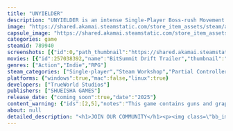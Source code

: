 ```yaml
---
title: "UNYIELDER"
description: "UNYIELDER is an intense Single-Player Boss-rush Movement FPS with an absurd and exploitable Rogue-Looter. Assemble your Arsenal of Destruction, Smash your way through Antarctica, Face your own Final Boss."
image: "https://shared.akamai.steamstatic.com/store_item_assets/steam/apps/789940/header.jpg?t=1731071941"
capsule_image: "https://shared.akamai.steamstatic.com/store_item_assets/steam/apps/789940/capsule_231x87.jpg?t=1731071941"
categories: game
steamid: 789940
screenshots: [{"id":0,"path_thumbnail":"https://shared.akamai.steamstatic.com/store_item_assets/steam/apps/789940/ss_5582acd0682b10e92d0b29d354517e54b89b08bb.600x338.jpg?t=1731071941","path_full":"https://shared.akamai.steamstatic.com/store_item_assets/steam/apps/789940/ss_5582acd0682b10e92d0b29d354517e54b89b08bb.1920x1080.jpg?t=1731071941"},{"id":1,"path_thumbnail":"https://shared.akamai.steamstatic.com/store_item_assets/steam/apps/789940/ss_a5866e2a8d3dd5f2d590bf07f29ebb43e917938d.600x338.jpg?t=1731071941","path_full":"https://shared.akamai.steamstatic.com/store_item_assets/steam/apps/789940/ss_a5866e2a8d3dd5f2d590bf07f29ebb43e917938d.1920x1080.jpg?t=1731071941"},{"id":2,"path_thumbnail":"https://shared.akamai.steamstatic.com/store_item_assets/steam/apps/789940/ss_1ae7531a2c83a8c7cc51b8a1ece724511f6f5012.600x338.jpg?t=1731071941","path_full":"https://shared.akamai.steamstatic.com/store_item_assets/steam/apps/789940/ss_1ae7531a2c83a8c7cc51b8a1ece724511f6f5012.1920x1080.jpg?t=1731071941"},{"id":3,"path_thumbnail":"https://shared.akamai.steamstatic.com/store_item_assets/steam/apps/789940/ss_4f9e51b513e733767c35b1882d4114f78631ee99.600x338.jpg?t=1731071941","path_full":"https://shared.akamai.steamstatic.com/store_item_assets/steam/apps/789940/ss_4f9e51b513e733767c35b1882d4114f78631ee99.1920x1080.jpg?t=1731071941"},{"id":4,"path_thumbnail":"https://shared.akamai.steamstatic.com/store_item_assets/steam/apps/789940/ss_e500988e612c0f39c3efa2b67df46db20471c0ef.600x338.jpg?t=1731071941","path_full":"https://shared.akamai.steamstatic.com/store_item_assets/steam/apps/789940/ss_e500988e612c0f39c3efa2b67df46db20471c0ef.1920x1080.jpg?t=1731071941"},{"id":5,"path_thumbnail":"https://shared.akamai.steamstatic.com/store_item_assets/steam/apps/789940/ss_bacfadee6370fb57e2ac326c448764f1420e8892.600x338.jpg?t=1731071941","path_full":"https://shared.akamai.steamstatic.com/store_item_assets/steam/apps/789940/ss_bacfadee6370fb57e2ac326c448764f1420e8892.1920x1080.jpg?t=1731071941"},{"id":6,"path_thumbnail":"https://shared.akamai.steamstatic.com/store_item_assets/steam/apps/789940/ss_ebf7c1c61770bab1fe870e97154445b8a4803ab3.600x338.jpg?t=1731071941","path_full":"https://shared.akamai.steamstatic.com/store_item_assets/steam/apps/789940/ss_ebf7c1c61770bab1fe870e97154445b8a4803ab3.1920x1080.jpg?t=1731071941"}]
movies: [{"id":257038392,"name":"BitSummit Drift Trailer","thumbnail":"https://shared.akamai.steamstatic.com/store_item_assets/steam/apps/257038392/movie.293x165.jpg?t=1721216298","webm":{"480":"http://video.akamai.steamstatic.com/store_trailers/257038392/movie480_vp9.webm?t=1721216298","max":"http://video.akamai.steamstatic.com/store_trailers/257038392/movie_max_vp9.webm?t=1721216298"},"mp4":{"480":"http://video.akamai.steamstatic.com/store_trailers/257038392/movie480.mp4?t=1721216298","max":"http://video.akamai.steamstatic.com/store_trailers/257038392/movie_max.mp4?t=1721216298"},"highlight":true},{"id":256986153,"name":"TEASER 02 CUT","thumbnail":"https://shared.akamai.steamstatic.com/store_item_assets/steam/apps/256986153/movie.293x165.jpg?t=1701491743","webm":{"480":"http://video.akamai.steamstatic.com/store_trailers/256986153/movie480_vp9.webm?t=1701491743","max":"http://video.akamai.steamstatic.com/store_trailers/256986153/movie_max_vp9.webm?t=1701491743"},"mp4":{"480":"http://video.akamai.steamstatic.com/store_trailers/256986153/movie480.mp4?t=1701491743","max":"http://video.akamai.steamstatic.com/store_trailers/256986153/movie_max.mp4?t=1701491743"},"highlight":true},{"id":256977310,"name":"GAMEPLAY PV 2","thumbnail":"https://shared.akamai.steamstatic.com/store_item_assets/steam/apps/256977310/movie.293x165.jpg?t=1697979065","webm":{"480":"http://video.akamai.steamstatic.com/store_trailers/256977310/movie480_vp9.webm?t=1697979065","max":"http://video.akamai.steamstatic.com/store_trailers/256977310/movie_max_vp9.webm?t=1697979065"},"mp4":{"480":"http://video.akamai.steamstatic.com/store_trailers/256977310/movie480.mp4?t=1697979065","max":"http://video.akamai.steamstatic.com/store_trailers/256977310/movie_max.mp4?t=1697979065"},"highlight":true},{"id":256937642,"name":"Teaser Trailer [FEB 2023]","thumbnail":"https://shared.akamai.steamstatic.com/store_item_assets/steam/apps/256937642/movie.293x165.jpg?t=1695811778","webm":{"480":"http://video.akamai.steamstatic.com/store_trailers/256937642/movie480_vp9.webm?t=1695811778","max":"http://video.akamai.steamstatic.com/store_trailers/256937642/movie_max_vp9.webm?t=1695811778"},"mp4":{"480":"http://video.akamai.steamstatic.com/store_trailers/256937642/movie480.mp4?t=1695811778","max":"http://video.akamai.steamstatic.com/store_trailers/256937642/movie_max.mp4?t=1695811778"},"highlight":false}]
genres: ["Action","Indie","RPG"]
steam_categories: ["Single-player","Steam Workshop","Partial Controller Support","Steam Leaderboards"]
platforms: {"windows":true,"mac":false,"linux":true}
developers: ["TrueWorld Studios"]
publishers: ["SHUEISHA GAMES"]
release_date: {"coming_soon":true,"date":"2025"}
content_warning: {"ids":[2,5],"notes":"This game contains guns and graphical violence."}
about: null
detailed_description: "<h1>JOIN OUR COMMUNITY</h1><p><img class=\"bb_img\" src=\"https://shared.akamai.steamstatic.com/store_item_assets/steam/apps/789940/extras/Discord600x176.gif?t=1731071941\" /><br><img class=\"bb_img\" src=\"https://shared.akamai.steamstatic.com/store_item_assets/steam/apps/789940/extras/Linktree600x176.gif?t=1731071941\" /></p><br><h1>About the Game</h1><img class=\"bb_img\" src=\"https://shared.akamai.steamstatic.com/store_item_assets/steam/apps/789940/extras/CHAOS600x104.gif?t=1731071941\" /><br>UNYIELDER unites Looter-Shooters, Movement FPS and Character Action Games in an infinitely expandable Roguelite to create Spectacular, Absurd and Chaotic Boss battles. <br><br><br><img class=\"bb_img\" src=\"https://shared.akamai.steamstatic.com/store_item_assets/steam/apps/789940/extras/Genre600x104.gif?t=1731071941\" /><br><br><ul class=\"bb_ul\"><li><i>BREAK THE GAME</i>: Like any good toy, play with it vigorously, experiment. (and have fun)<br></li><li><i>EMBODY TENACITY</i>: The further you go, the more dangerous the world becomes. (but so do you)<br></li><li><i>DOMINATION</i>: Gather unique weapons and perks to empower your build and playstyle. (or just pick the weird stuff, who's going to stop you?) <br></li><li><i>BYOBoss</i>: With parts from enemies you defeat, customize the Final Boss to unlock special weapons, perks and characters. <br><br><img class=\"bb_img\" src=\"https://shared.akamai.steamstatic.com/store_item_assets/steam/apps/789940/extras/Garrywalk600x104.gif?t=1731071941\" /><h2 class=\"bb_tag\"><strong>EREBUS, THE CAPITAL CITY OF ANTARCTICA, 1972</strong></h2>A hotspot for apocalyptic-level events, after decades of existential torment, Erebus finally collapsed. Towering derelicts of the once concrete utopia are buried in dunes of rust: “PNEUMA”, a by-product of entropic weapons; Man-made &quot;Heaven&quot;.<br> <br><img class=\"bb_img\" src=\"https://shared.akamai.steamstatic.com/store_item_assets/steam/apps/789940/extras/Heaven600x104.png?t=1731071941\" /><br><br><strong>CARVE YOUR PATH</strong><br>Journey through the war-torn lands of Erebus, Defeat enemies, loot weapons, grow in power. <i>The Fool awaits.</i><br><br><strong>A WALKING CATACLYSM OF YOUR OWN DESIGN</strong><br>Wield RUPTURE, RHAPSODY and REVERIE, volatile sources of ineffable power. <br>Unleash your unique brand of devastation with bizarre weapons and perks.<br><br><strong>BUILD YOUR FINAL BOSS</strong><br>Scavenge the limbs of slain enemies and build your own Pattern of machine-god punching bag. Unique combinations alter the boss fight.<br>Discover hidden Patterns to pave for new, Endgame Character classes, Weapons, Perks and other Secrets.<h2 class=\"bb_tag\">Featuring an Original Soundtrack Composed and Produced by <strong>Kāru</strong></h2><img class=\"bb_img\" src=\"https://shared.akamai.steamstatic.com/store_item_assets/steam/apps/789940/extras/Karu600x104.gif?t=1731071941\" /><h2 class=\"bb_tag\"><strong>JOIN OUR COMMUNITY</strong></h2>We're a brood of passionate artists and developers, come say hi! We don't bite unless you want us to :&gt;<br><br>Don't be afraid to talk to us, we're busy working on the game but will respond when we're able to!<br><br><img class=\"bb_img\" src=\"https://shared.akamai.steamstatic.com/store_item_assets/steam/apps/789940/extras/Footer600x104.gif?t=1731071941\" /></li></ul>"
---
```


